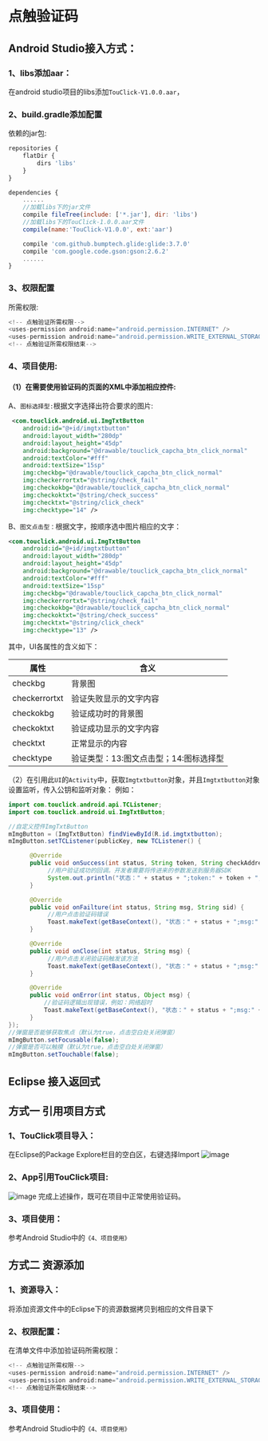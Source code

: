 # 点触验证码
## Android Studio接入方式：
### 1、libs添加aar：
在android studio项目的libs添加`TouClick-V1.0.0.aar`，
### 2、build.gradle添加配置
依赖的jar包:
```javascript
repositories {
    flatDir {
        dirs 'libs'
    }
}

dependencies {
	......
    //加载libs下的jar文件
    compile fileTree(include: ['*.jar'], dir: 'libs')
    //加载libs下的TouClick-1.0.0.aar文件
    compile(name:'TouClick-V1.0.0', ext:'aar')

    compile 'com.github.bumptech.glide:glide:3.7.0'
    compile 'com.google.code.gson:gson:2.6.2'
	......
}
```
### 3、权限配置
所需权限:
```java
<!-- 点触验证所需权限-->
<uses-permission android:name="android.permission.INTERNET" />
<uses-permission android:name="android.permission.WRITE_EXTERNAL_STORAGE" />
<!-- 点触验证所需权限结束-->
```
### 4、项目使用:
#### （1）在需要使用验证码的页面的XML中添加相应控件:
A、`图标选择型:`根据文字选择出符合要求的图片:
```xml
 <com.touclick.android.ui.ImgTxtButton
	android:id="@+id/imgtxtbutton"
	android:layout_width="280dp"
	android:layout_height="45dp"
	android:background="@drawable/touclick_capcha_btn_click_normal"
	android:textColor="#fff"
	android:textSize="15sp"
	img:checkbg="@drawable/touclick_capcha_btn_click_normal"
	img:checkerrortxt="@string/check_fail"
	img:checkokbg="@drawable/touclick_capcha_btn_click_normal"
	img:checkoktxt="@string/check_success"
	img:checktxt="@string/click_check"
	img:checktype="14" />
```
B、`图文点击型：`根据文字，按顺序选中图片相应的文字：
```xml
<com.touclick.android.ui.ImgTxtButton
	android:id="@+id/imgtxtbutton"
	android:layout_width="280dp"
	android:layout_height="45dp"
	android:background="@drawable/touclick_capcha_btn_click_normal"
	android:textColor="#fff"
	android:textSize="15sp"
	img:checkbg="@drawable/touclick_capcha_btn_click_normal"
	img:checkerrortxt="@string/check_fail"
	img:checkokbg="@drawable/touclick_capcha_btn_click_normal"
	img:checkoktxt="@string/check_success"
	img:checktxt="@string/click_check"
	img:checktype="13" />
```
其中，UI各属性的含义如下：

| 属性  |  含义 |
| ------------ | ------------ |
| checkbg  |  背景图 |
| checkerrortxt  | 验证失败显示的文字内容  |
| checkokbg  | 验证成功时的背景图  |
| checkoktxt  | 验证成功显示的文字内容  |
| checktxt  | 正常显示的内容  |
| checktype  | 验证类型：13:图文点击型；14:图标选择型  |


（2）在引用此`UI`的`Activity`中，获取`Imgtxtbutton`对象，并且`Imgtxtbutton`对象设置监听，传入公钥和监听对象：
例如：
```java
import com.touclick.android.api.TCListener;
import com.touclick.android.ui.ImgTxtButton;

//自定义控件ImgTxtButton
mImgButton = (ImgTxtButton) findViewById(R.id.imgtxtbutton);
mImgButton.setTCListener(publicKey, new TCListener() {

      @Override
      public void onSuccess(int status, String token, String checkAddress, String sid) {
           //用户验证成功的回调。开发者需要将传进来的参数发送到服务器SDK
		   System.out.println("状态：" + status + ";token:" + token + ";checkAddress:" + checkAddress + ";sid:" + sid);
      }

      @Override
      public void onFailture(int status, String msg, String sid) {
	  	   //用户点击验证码错误
           Toast.makeText(getBaseContext(), "状态：" + status + ";msg:" + msg + ";sid:" + sid, Toast.LENGTH_SHORT).show();
      }

      @Override
      public void onClose(int status, String msg) {
	       //用户点击关闭验证码触发该方法
           Toast.makeText(getBaseContext(), "状态：" + status + ";msg:" + msg,Toast.LENGTH_SHORT).show();
      }

      @Override
      public void onError(int status, Object msg) {
	      //验证码逻辑出现错误，例如：网络超时
          Toast.makeText(getBaseContext(), "状态：" + status + ";msg:" + msg,Toast.LENGTH_SHORT).show();
      }
});
//弹窗是否能够获取焦点（默认为true，点击空白处关闭弹窗）
mImgButton.setFocusable(false);
//弹窗是否可以触摸（默认为true，点击空白处关闭弹窗）
mImgButton.setTouchable(false);
```

## Eclipse 接入返回式
## 方式一 引用项目方式

### 1、TouClick项目导入：
在Eclipse的Package Explore栏目的空白区，右键选择Import
![image](https://raw.githubusercontent.com/zyayhj/captcha-demo/image/images/touclick-android-sdk-introduction1.jpeg)

### 2、App引用TouClick项目:
![image](https://raw.githubusercontent.com/zyayhj/captcha-demo/image/images/touclick-android-sdk-introduction2.jpeg)
完成上述操作，既可在项目中正常使用验证码。
### 3、项目使用：
参考Android Studio中的`《4、项目使用》`

## 方式二 资源添加
### 1、资源导入：
将添加资源文件中的Eclipse下的资源数据拷贝到相应的文件目录下
### 2、权限配置：
在清单文件中添加验证码所需权限：
```java
<!-- 点触验证所需权限-->
<uses-permission android:name="android.permission.INTERNET" />
<uses-permission android:name="android.permission.WRITE_EXTERNAL_STORAGE" />
<!-- 点触验证所需权限结束-->
```
### 3、项目使用：
参考Android Studio中的`《4、项目使用》`